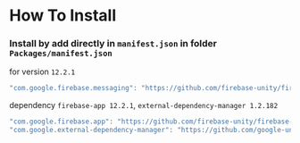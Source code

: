 # How To Install

### Install by add directly in `manifest.json` in folder `Packages/manifest.json`


for version `12.2.1`
```csharp
"com.google.firebase.messaging": "https://github.com/firebase-unity/firebase-messaging.git#12.2.1",
```


dependency `firebase-app 12.2.1`, `external-dependency-manager 1.2.182`
```csharp
"com.google.firebase.app": "https://github.com/firebase-unity/firebase-app.git#12.2.1",
"com.google.external-dependency-manager": "https://github.com/google-unity/external-dependency-manager.git#1.2.182",
```
